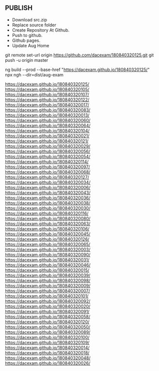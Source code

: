 ## PUBLISH
* Download src.zip
* Replace source folder
* Create Repository At Github.
* Push to github.
* Github pages.
* Update Aug Home

git remote set-url origin https://github.com/dacexam/180840320125.git
git push -u origin master


ng build --prod --base-href "https://dacexam.github.io/180840320125/"
npx ngh --dir=dist/aug-exam



https://dacexam.github.io/180840320125/
https://dacexam.github.io/180840320105/
https://dacexam.github.io/180840320107/
https://dacexam.github.io/180840320122/
https://dacexam.github.io/180840320017/
https://dacexam.github.io/180840320083/
https://dacexam.github.io/180840320013/
https://dacexam.github.io/180840320060/
https://dacexam.github.io/180840320064/
https://dacexam.github.io/180840320104/
https://dacexam.github.io/180840320021/
https://dacexam.github.io/180840320121/
https://dacexam.github.io/180840320029/
https://dacexam.github.io/180840320056/
https://dacexam.github.io/180840320054/
https://dacexam.github.io/180840320114/
https://dacexam.github.io/180840320097/
https://dacexam.github.io/180840320068/
https://dacexam.github.io/180840320127/
https://dacexam.github.io/180840320034/
https://dacexam.github.io/180840320006/
https://dacexam.github.io/180840320043/
https://dacexam.github.io/180840320036/
https://dacexam.github.io/180840320038/
https://dacexam.github.io/180840320030/
https://dacexam.github.io/180840320116/
https://dacexam.github.io/180840320080/
https://dacexam.github.io/180840320063/
https://dacexam.github.io/180840320106/
https://dacexam.github.io/180840320045/
https://dacexam.github.io/180840320126/
https://dacexam.github.io/180840320065/
https://dacexam.github.io/180840320003/
https://dacexam.github.io/180840320090/
https://dacexam.github.io/180840320031/
https://dacexam.github.io/180840320046/
https://dacexam.github.io/180840320015/
https://dacexam.github.io/180840320039/
https://dacexam.github.io/180840320098/
https://dacexam.github.io/180840320009/
https://dacexam.github.io/180840320007/
https://dacexam.github.io/180840320101/
https://dacexam.github.io/180840320092/
https://dacexam.github.io/180840320020/
https://dacexam.github.io/180840320091/
https://dacexam.github.io/180840320058/
https://dacexam.github.io/180840320120/
https://dacexam.github.io/180840320050/
https://dacexam.github.io/180840320089/
https://dacexam.github.io/180840320100/
https://dacexam.github.io/180840320109/
https://dacexam.github.io/180840320014/
https://dacexam.github.io/180840320018/
https://dacexam.github.io/180840320048/
https://dacexam.github.io/180840320026/